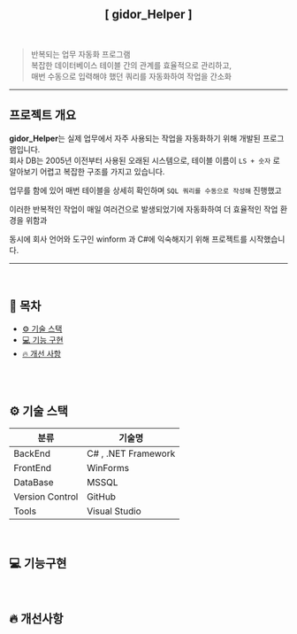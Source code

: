 ﻿<h2 align="center"> [ gidor_Helper ] </h2>

<br>

> 반복되는 업무 자동화 프로그램  
> 복잡한 데이터베이스 테이블 간의 관계를 효율적으로 관리하고,  
> 매번 수동으로 입력해야 했던 쿼리를 자동화하여 작업을 간소화

---


## 프로젝트 개요

**gidor_Helper**는 실제 업무에서 자주 사용되는 작업을 자동화하기 위해 개발된 프로그램입니다.  
회사 DB는 2005년 이전부터 사용된 오래된 시스템으로, 테이블 이름이 `LS + 숫자` 로  알아보기 어렵고 복잡한 구조를 가지고 있습니다.

업무를 함에 있어 매번 테이블을 상세히 확인하며 `SQL 쿼리를 수동으로 작성해` 진행했고  

이러한 반복적인 작업이 매일 여러건으로 발생되었기에 자동화하여 더 효율적인 작업 환경을 위함과 

동시에 회사 언어와 도구인 winform 과 C#에 익숙해지기 위해 프로젝트를 시작했습니다.

---


<br>

## 🐥 목차
- [⚙ 기술 스택](#기술-스택)
- [💻 기능 구현](#기능-구현)
- [🔥 개선 사항](#개선-사항)
<br>
<br>


## ⚙ 기술 스택 <a name="기술-스택"></a>


| 분류       | 기술명                                                   |
|----------|------------------------------------------------------------|
| BackEnd  | C#  ,   .NET Framework                                        |
| FrontEnd | WinForms                                                   |
| DataBase | MSSQL                                                      |
| Version Control    | GitHub                                           |
| Tools    |  Visual Studio                                             |


<br>

## 💻 기능구현 <a name="기능-구현"></a>



<br>

## 🔥 개선사항 <a name="개선-사항"></a><br>

